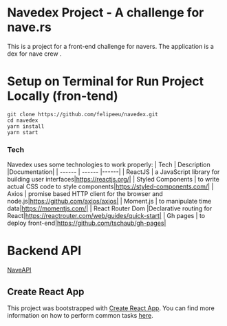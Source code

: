 # Navedex Project - A challenge for nave.rs
This is a project for a front-end challenge for navers. The application is a dex for nave crew .


# Setup on Terminal for Run Project Locally (fron-tend)
```terminal
git clone https://github.com/felipeeu/navedex.git
cd navedex
yarn install
yarn start
```



### Tech

Navedex uses some technologies to work properly:
| Tech | Description |Documentation|
| ------ | ------ |------|
| ReactJS | a JavaScript library for building user interfaces|https://reactjs.org/|
| Styled Components | to write actual CSS code to style components|https://styled-components.com/|
| Axios | promise based HTTP client for the browser and node.js|https://github.com/axios/axios|
| Moment.js | to manipulate time data|https://momentjs.com/|
| React Router Dom |Declarative routing for React|https://reactrouter.com/web/guides/quick-start|
| Gh pages | to deploy front-end|https://github.com/tschaub/gh-pages|





# Backend API
  
 [NaveAPI](https://navedex-api.herokuapp.com/v1/)


## Create React App

This project was bootstrapped with [Create React App](https://github.com/facebookincubator/create-react-app). You can find more information on how to perform common tasks [here](https://github.com/facebookincubator/create-react-app/blob/master/packages/react-scripts/template/README.md).


